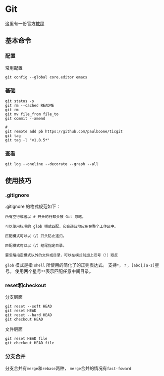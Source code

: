 # Git
这里有一份官方[教程](https://git-scm.com/book/zh/v2/)

## 基本命令

### 配置
常用配置
```
git config --global core.editor emacs
```
### 基础
```
git status -s
git rm --cached README
git rm 
git mv file_from file_to
git commit --amend

# 
git remote add pb https://github.com/paulboone/ticgit
git tag
git tag -l "v1.8.5*"
```
### 查看

```
git log --oneline --decorate --graph --all
```

## 使用技巧

### .gitignore
.gitignore 的格式规范如下：
```
所有空行或者以 # 开头的行都会被 Git 忽略。

可以使用标准的 glob 模式匹配，它会递归地应用在整个工作区中。

匹配模式可以以（/）开头防止递归。

匹配模式可以以（/）结尾指定目录。

要忽略指定模式以外的文件或目录，可以在模式前加上叹号（!）取反
```
`glob` 模式是指 `shell` 所使用的简化了的正则表达式。 支持`*`，`？`，`[abc]`,`[a-z]`星号。 使用两个星号`**`表示匹配任意中间目录。
### reset和checkout 
分支层面
```
git reset --soft HEAD
git reset HEAD
git reset --hard HEAD
git checkout HEAD
```
文件层面
```
git reset HEAD file 
git checkout HEAD file
```
### 分支合并

分支合并有`merge`和`rebase`两种，
`merge`合并的情况有`fast-foward`